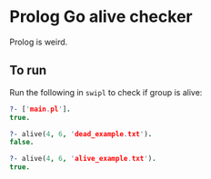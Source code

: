 # Prolog Go alive checker

Prolog is weird.

## To run

Run the following in `swipl` to check if group is alive:

```prolog
?- ['main.pl'].
true.

?- alive(4, 6, 'dead_example.txt').
false.

?- alive(4, 6, 'alive_example.txt').
true.
```
